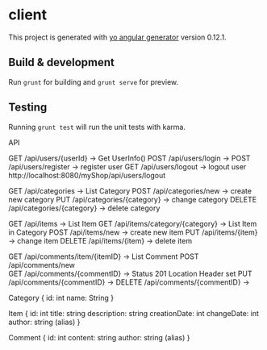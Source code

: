 # client

This project is generated with [yo angular generator](https://github.com/yeoman/generator-angular)
version 0.12.1.

## Build & development

Run `grunt` for building and `grunt serve` for preview.

## Testing

Running `grunt test` will run the unit tests with karma.


API

GET /api/users/{userId}             -> Get UserInfo()
POST /api/users/login               -> 
POST /api/users/register 	        -> register user
GET                         /api/users/logout				-> logout user
http://localhost:8080/myShop/api/users/logout

GET 	/api/categories             -> List Category
POST	/api/categories/new			-> create new category
PUT		/api/categories/{category}	-> change category
DELETE	/api/categories/{category}	-> delete category

GET 	/api/items                      -> List Item 
GET 	/api/items/category/{category}          -> List Item in Category
POST	/api/items/new				-> create new item
PUT		/api/items/{item}			-> change item
DELETE 	/api/items/{item}			-> delete item

GET 	/api/comments/item/{itemID}   -> List Comment
POST    /api/comments/new             
GET     /api/comments/{commentID} -> Status 201 Location Header set
PUT     /api/comments/{commentID} -> 
DELETE  /api/comments/{commentID} -> 

Category {
    id: int
    name: String
}

Item {
    id: int
    title: string
    description: string
    creationDate: int
    changeDate: int
    author: string (alias)
}

Comment {
    id: int
    content: string
    author: string (alias)
}
